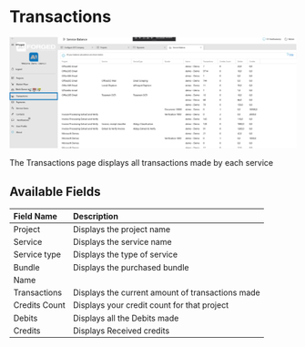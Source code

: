 # Transactions

![](/assets/image%20%285%29.png)

The Transactions page displays all transactions made by each service

## Available Fields

| Field Name | Description |
| :--- | :--- |
| Project | Displays the project name |
| Service | Displays the service name |
| Service type | Displays the type of service |
| Bundle | Displays the purchased bundle |
| Name |  |
| Transactions | Displays the current amount of transactions made |
| Credits Count | Displays your credit count for that project |
| Debits | Displays all the Debits made |
| Credits | Displays Received credits |